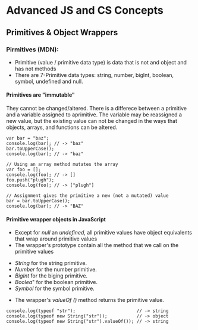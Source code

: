 # Advanced JS and CS Concepts

## Primitives & Object Wrappers
### Pirmitives (MDN):
- Primitive (value / primitive data type) is data that is not and object and has not methods 
- There are 7-Primitive data types: 
  string, number, bigInt, boolean, symbol, undefined and null.  

#### Primitives are "immutable" 
  They cannot be changed/altered.
  There is a differece between a primitive and a variable assigned to aprimitive. The variable may be reassigned a new value, but the existing value can not be changed in the ways that objects, arrays, and functions can be altered.
```
var bar = "baz";
console.log(bar); // -> "baz"
bar.toUpperCase();
console.log(bar); // -> "baz"

// Using an array method mutates the array
var foo = [];
console.log(foo); // -> []
foo.push("plugh"); 
console.log(foo); // -> ["plugh"]

// Assignment gives the primitive a new (not a mutated) value
bar = bar.toUpperCase();
console.log(bar); // -> "BAZ"
```

#### Primitive wrapper objects in JavaScript
* Except for _null_ an _undefined_, all primitive values have object equivalents that wrap around primitive values
* The wrapper's prototype contain all the method that we call on the primitive values

- _String_ for the string primitive.
- _Number_ for the number primitive.
- _BigInt_ for the biging primitive.
- _Boolea_" for the boolean primitive.
- _Symbol_ for the symbol primitive.

* The wrapper's _valueOf ()_ method returns the primitive value.
```
console.log(typeof "str");                       // -> string
console.log(typeof new String("str"));           // -> object
console.log(typeof new String("str").valueOf()); // -> string
```
